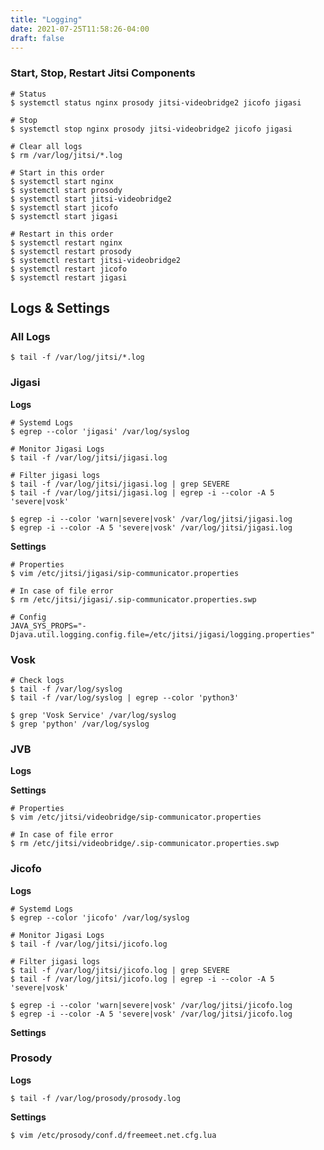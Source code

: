 ```yaml
---
title: "Logging"
date: 2021-07-25T11:58:26-04:00
draft: false
---
```


### Start, Stop, Restart Jitsi Components

```Shell
# Status
$ systemctl status nginx prosody jitsi-videobridge2 jicofo jigasi

# Stop
$ systemctl stop nginx prosody jitsi-videobridge2 jicofo jigasi

# Clear all logs
$ rm /var/log/jitsi/*.log

# Start in this order
$ systemctl start nginx
$ systemctl start prosody 
$ systemctl start jitsi-videobridge2
$ systemctl start jicofo
$ systemctl start jigasi

# Restart in this order
$ systemctl restart nginx
$ systemctl restart prosody 
$ systemctl restart jitsi-videobridge2
$ systemctl restart jicofo
$ systemctl restart jigasi
```

## Logs & Settings

### All Logs

```Shell
$ tail -f /var/log/jitsi/*.log
```

### Jigasi

**Logs**

```Shell
# Systemd Logs
$ egrep --color 'jigasi' /var/log/syslog

# Monitor Jigasi Logs
$ tail -f /var/log/jitsi/jigasi.log

# Filter jigasi logs
$ tail -f /var/log/jitsi/jigasi.log | grep SEVERE
$ tail -f /var/log/jitsi/jigasi.log | egrep -i --color -A 5 'severe|vosk'

$ egrep -i --color 'warn|severe|vosk' /var/log/jitsi/jigasi.log
$ egrep -i --color -A 5 'severe|vosk' /var/log/jitsi/jigasi.log
```

**Settings**

```Shell
# Properties
$ vim /etc/jitsi/jigasi/sip-communicator.properties

# In case of file error
$ rm /etc/jitsi/jigasi/.sip-communicator.properties.swp

# Config
JAVA_SYS_PROPS="-Djava.util.logging.config.file=/etc/jitsi/jigasi/logging.properties"
```

### Vosk

```Shell
# Check logs
$ tail -f /var/log/syslog
$ tail -f /var/log/syslog | egrep --color 'python3'

$ grep 'Vosk Service' /var/log/syslog
$ grep 'python' /var/log/syslog
```

### JVB

**Logs**

**Settings**

```Shell
# Properties
$ vim /etc/jitsi/videobridge/sip-communicator.properties

# In case of file error
$ rm /etc/jitsi/videobridge/.sip-communicator.properties.swp
```

### Jicofo

**Logs**

```Shell
# Systemd Logs
$ egrep --color 'jicofo' /var/log/syslog

# Monitor Jigasi Logs
$ tail -f /var/log/jitsi/jicofo.log

# Filter jigasi logs
$ tail -f /var/log/jitsi/jicofo.log | grep SEVERE
$ tail -f /var/log/jitsi/jicofo.log | egrep -i --color -A 5 'severe|vosk'

$ egrep -i --color 'warn|severe|vosk' /var/log/jitsi/jicofo.log
$ egrep -i --color -A 5 'severe|vosk' /var/log/jitsi/jicofo.log
```

**Settings**

### Prosody

**Logs**

```Shell
$ tail -f /var/log/prosody/prosody.log
```

**Settings**

```Shell
$ vim /etc/prosody/conf.d/freemeet.net.cfg.lua
```
